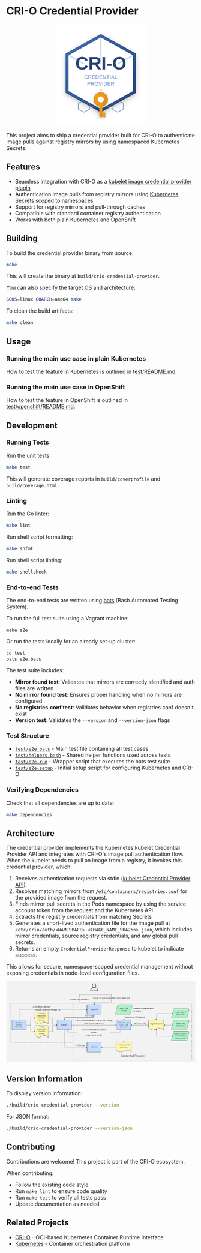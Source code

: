 # CRI-O Credential Provider

<p align="center">
  <img src="./.github/logo.svg" alt="Logo" width="240">
</p>

This project aims to ship a credential provider built for CRI-O to authenticate
image pulls against registry mirrors by using namespaced Kubernetes Secrets.

## Features

- Seamless integration with CRI-O as a [kubelet image credential provider
  plugin](https://kubernetes.io/docs/tasks/administer-cluster/kubelet-credential-provider/)
- Authentication image pulls from registry mirrors using [Kubernetes
  Secrets](https://kubernetes.io/docs/tasks/configure-pod-container/pull-image-private-registry/#registry-secret-existing-credentials)
  scoped to namespaces
- Support for registry mirrors and pull-through caches
- Compatible with standard container registry authentication
- Works with both plain Kubernetes and OpenShift

## Building

To build the credential provider binary from source:

```bash
make
```

This will create the binary at `build/crio-credential-provider`.

You can also specify the target OS and architecture:

```bash
GOOS=linux GOARCH=amd64 make
```

To clean the build artifacts:

```bash
make clean
```

## Usage

### Running the main use case in plain Kubernetes

How to test the feature in Kubernetes is outlined in
[test/README.md](test/README.md).

### Running the main use case in OpenShift

How to test the feature in OpenShift is outlined in
[test/openshift/README.md](test/openshift/README.md).

## Development

### Running Tests

Run the unit tests:

```bash
make test
```

This will generate coverage reports in `build/coverprofile` and `build/coverage.html`.

### Linting

Run the Go linter:

```bash
make lint
```

Run shell script formatting:

```bash
make shfmt
```

Run shell script linting:

```bash
make shellcheck
```

### End-to-end Tests

The end-to-end tests are written using [bats](https://github.com/bats-core/bats-core) (Bash Automated Testing System).

To run the full test suite using a Vagrant machine:

```console
make e2e
```

Or run the tests locally for an already set-up cluster:

```console
cd test
bats e2e.bats
```

The test suite includes:

- **Mirror found test**: Validates that mirrors are correctly identified and auth files are written
- **No mirror found test**: Ensures proper handling when no mirrors are configured
- **No registries.conf test**: Validates behavior when registries.conf doesn't exist
- **Version test**: Validates the `--version` and `--version-json` flags

### Test Structure

- [`test/e2e.bats`](test/e2e.bats) - Main test file containing all test cases
- [`test/helpers.bash`](test/helpers.bash) - Shared helper functions used across tests
- [`test/e2e-run`](test/e2e-run) - Wrapper script that executes the bats test suite
- [`test/e2e-setup`](test/e2e-setup) - Initial setup script for configuring Kubernetes and CRI-O

### Verifying Dependencies

Check that all dependencies are up to date:

```bash
make dependencies
```

## Architecture

The credential provider implements the Kubernetes kubelet Credential Provider API
and integrates with CRI-O's image pull authentication flow. When the kubelet
needs to pull an image from a registry, it invokes this credential provider,
which:

1. Receives authentication requests via stdin ([kubelet Credential Provider
   API](https://kubernetes.io/docs/reference/config-api/kubelet-credentialprovider.v1/)).
1. Resolves matching mirrors from `/etc/containers/registries.conf` for the
   provided image from the request.
1. Finds mirror pull secrets in the Pods namespace by
   using the service account token from the request and the Kubernetes API.
1. Extracts the registry credentials from matching Secrets
1. Generates a short-lived authentication file for the image pull at
   `/etc/crio/auth/<NAMESPACE>-<IMAGE_NAME_SHA256>.json`, which includes mirror
   credentials, source registry credentials, and any global pull secrets.
1. Returns an empty `CredentialProviderResponse` to kubelet to indicate success.

This allows for secure, namespace-scoped credential management without exposing
credentials in node-level configuration files.

![flow-graph](.github/flow.jpg "Flow graph")

## Version Information

To display version information:

```bash
./build/crio-credential-provider --version
```

For JSON format:

```bash
./build/crio-credential-provider --version-json
```

## Contributing

Contributions are welcome! This project is part of the CRI-O ecosystem.

When contributing:

- Follow the existing code style
- Run `make lint` to ensure code quality
- Run `make test` to verify all tests pass
- Update documentation as needed

## Related Projects

- [CRI-O](https://github.com/cri-o/cri-o) - OCI-based Kubernetes Container Runtime Interface
- [Kubernetes](https://github.com/kubernetes/kubernetes) - Container orchestration platform
